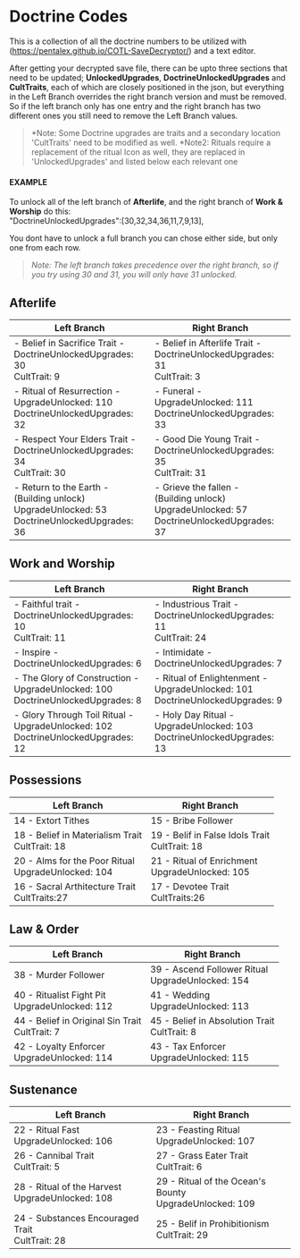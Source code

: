 # Doctrine Codes
This is a collection of all the doctrine numbers to be utilized with (https://pentalex.github.io/COTL-SaveDecryptor/) and a text editor.  
  
After getting your decrypted save file, there can be upto three sections that need to be updated; **UnlockedUpgrades**, **DoctrineUnlockedUpgrades** and **CultTraits**, each of which are closely positioned in the json, but everything in the Left Branch overrides the right branch version and must be removed. So if the left branch only has one entry and the right branch has two different ones you still need to remove the Left Branch values.

>*Note: Some Doctrine upgrades are traits and a secondary location 'CultTraits' need to be modified as well.
>*Note2: Rituals require a replacement of the ritual Icon as well, they are replaced in 'UnlockedUpgrades' and listed below each relevant one

#### EXAMPLE
To unlock all of the left branch of **Afterlife**, and the right branch of **Work & Worship** do this:  
"DoctrineUnlockedUpgrades":[30,32,34,36,11,7,9,13],

You dont have to unlock a full branch you can chose either side, but only one from each row.
>*Note: The left branch takes precedence over the right branch, so if you try using 30 and 31, you will only have 31 unlocked.*

## Afterlife
|Left Branch|Right Branch|
|---|---|
| - Belief in Sacrifice Trait - <br> DoctrineUnlockedUpgrades: 30 <br> CultTrait: 9    |  - Belief in Afterlife Trait - <br> DoctrineUnlockedUpgrades: 31 <br> CultTrait: 3|
|  - Ritual of Resurrection -  <br> UpgradeUnlocked: 110 <br> DoctrineUnlockedUpgrades: 32|  - Funeral - <br> UpgradeUnlocked: 111 <br> DoctrineUnlockedUpgrades: 33|
| - Respect Your Elders Trait - <br> DoctrineUnlockedUpgrades: 34  <br> CultTrait: 30  | - Good Die Young Trait - <br> DoctrineUnlockedUpgrades: 35 <br> CultTrait: 31|
|  - Return to the Earth - <br> (Building unlock) UpgradeUnlocked: 53 <br> DoctrineUnlockedUpgrades: 36|  - Grieve the fallen - <br> (Building unlock) UpgradeUnlocked: 57 <br> DoctrineUnlockedUpgrades: 37|


## Work and Worship
|Left Branch|Right Branch|
|---|---|
| - Faithful trait - <br> DoctrineUnlockedUpgrades: 10 <br> CultTrait: 11 | - Industrious Trait - <br> DoctrineUnlockedUpgrades: 11  <br> CultTrait: 24|
|  - Inspire - <br> DoctrineUnlockedUpgrades: 6                   |  - Intimidate - <br> DoctrineUnlockedUpgrades: 7|
|  - The Glory of Construction - <br> UpgradeUnlocked: 100 <br> DoctrineUnlockedUpgrades: 8  |  - Ritual of Enlightenment - <br> UpgradeUnlocked: 101 <br> DoctrineUnlockedUpgrades: 9|
| - Glory Through Toil Ritual - <br> UpgradeUnlocked: 102 <br> DoctrineUnlockedUpgrades: 12 | - Holy Day Ritual - <br> UpgradeUnlocked: 103 <br> DoctrineUnlockedUpgrades: 13 |

## Possessions
|Left Branch|Right Branch|
|---|---|
| 14 - Extort Tithes               | 15 - Bribe Follower|
| 18 - Belief in Materialism Trait <br> CultTrait: 18| 19 - Belif in False Idols Trait <br> CultTrait: 18|
| 20 - Alms for the Poor Ritual    <br> UpgradeUnlocked: 104| 21 - Ritual of Enrichment <br> UpgradeUnlocked: 105|
| 16 - Sacral Arthitecture Trait   <br> CultTraits:27| 17 - Devotee Trait <br> CultTraits:26|

## Law & Order
|Left Branch|Right Branch|
|---|---|
| 38 - Murder Follower              | 39 - Ascend Follower Ritual <br> UpgradeUnlocked: 154|
| 40 - Ritualist Fight Pit          <br> UpgradeUnlocked: 112| 41 - Wedding <br> UpgradeUnlocked: 113|
| 44 - Belief in Original Sin Trait <br> CultTrait: 7| 45 - Belief in Absolution Trait <br> CultTrait: 8|
| 42 - Loyalty Enforcer             <br> UpgradeUnlocked: 114| 43 - Tax Enforcer <br> UpgradeUnlocked: 115|

## Sustenance
|Left Branch|Right Branch|
|---|---|
| 22 - Ritual Fast                 <br> UpgradeUnlocked: 106| 23 - Feasting Ritual <br> UpgradeUnlocked: 107|
| 26 - Cannibal Trait              <br> CultTrait: 5| 27 - Grass Eater Trait <br> CultTrait: 6|
| 28 - Ritual of the Harvest       <br> UpgradeUnlocked: 108| 29 - Ritual of the Ocean's Bounty <br> UpgradeUnlocked: 109|
| 24 - Substances Encouraged Trait <br> CultTrait: 28| 25 - Belif in Prohibitionism <br> CultTrait: 29|

